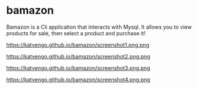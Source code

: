 # bamazon
Bamazon is a Cli application that interacts with Mysql. It allows you to view products for sale, then select a product and purchase it! 

https://katvengo.github.io/bamazon/screenshot1.png.png

https://katvengo.github.io/bamazon/screenshot2.png.png

https://katvengo.github.io/bamazon/screenshot3.png.png

https://katvengo.github.io/bamazon/screenshot4.png.png


